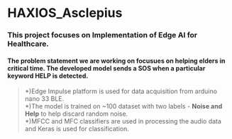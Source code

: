 # HAXIOS_Asclepius
### This project focuses on Implementation of **Edge AI for Healthcare**.
#### The problem statement we are working on focusues on helping elders in critical time. The developed model sends a SOS when a particular keyword **HELP** is detected.

>*)Edge Impulse platform is used for data acquisition from arduino nano 33 BLE.<br />
>*)The model is trained on ~100 dataset with two labels - **Noise and Help** to help discard random noise.<br />
>*)MFCC and MFC classifiers are used in processing the audio data and Keras is used for classification.
